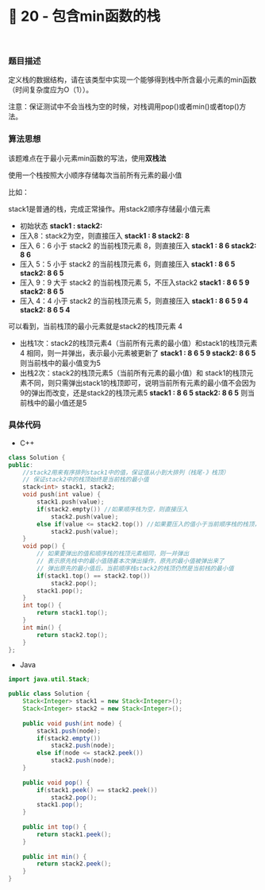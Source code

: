 # 🍝 20 - 包含min函数的栈

<br>

### 题目描述

定义栈的数据结构，请在该类型中实现一个能够得到栈中所含最小元素的min函数（时间复杂度应为O（1））。

注意：保证测试中不会当栈为空的时候，对栈调用pop()或者min()或者top()方法。



### 算法思想

该题难点在于最小元素min函数的写法，使用**双栈法**



使用一个栈按照大小顺序存储每次当前所有元素的最小值



比如：

stack1是普通的栈，完成正常操作。用stack2顺序存储最小值元素



- 初始状态
   **stack1 :
   stack2:**
- 压入8：stack2为空，则直接压入
   **stack1 : 8
   stack2:  8**
- 压入 6：6 小于 stack2 的当前栈顶元素 8，则直接压入
   **stack1 : 8 6
   stack2:  8 6**
- 压入 5：5 小于 stack2 的当前栈顶元素 6，则直接压入
   **stack1 : 8 6 5
   stack2:  8 6 5**
- 压入 9：9 大于 stack2 的当前栈顶元素 5，不压入stack2
   **stack1 : 8 6 5 9
   stack2:  8 6 5**
- 压入 4：4 小于 stack2 的当前栈顶元素 5，则直接压入
   **stack1 : 8 6 5 9 4
   stack2:  8 6 5 4**



可以看到，当前栈顶的最小元素就是stack2的栈顶元素 4



- 出栈1次：stack2的栈顶元素4（当前所有元素的最小值）和stack1的栈顶元素 4 相同，则一并弹出，表示最小元素被更新了
   **stack1 : 8 6 5 9
   stack2:  8 6 5**
   则当前栈中的最小值变为5
- 出栈2次：stack2的栈顶元素5（当前所有元素的最小值）和 stack1的栈顶元素不同，则只需弹出stack1的栈顶即可，说明当前所有元素的最小值不会因为9的弹出而改变，还是stack2的栈顶元素5
   **stack1 : 8 6 5
   stack2:  8 6 5**
   则当前栈中的最小值还是5



### 具体代码

- C++

```c++
class Solution {
public:
    //stack2用来有序排列stack1中的值，保证值从小到大排列（栈尾-》栈顶）
    // 保证stack2中的栈顶始终是当前栈的最小值
    stack<int> stack1, stack2; 
    void push(int value) {
        stack1.push(value);
        if(stack2.empty()) //如果顺序栈为空，则直接压入
            stack2.push(value);
        else if(value <= stack2.top()) //如果要压入的值小于当前顺序栈的栈顶，则压入
            stack2.push(value);
    }
    void pop() {
        // 如果要弹出的值和顺序栈的栈顶元素相同，则一并弹出
        // 表示原先栈中的最小值随着本次弹出操作，原先的最小值被弹出来了
        // 弹出原先的最小值后，当前顺序栈stack2的栈顶仍然是当前栈的最小值
        if(stack1.top() == stack2.top())
            stack2.pop();
        stack1.pop();
    }
    int top() {
        return stack1.top();
    }
    int min() {
        return stack2.top();
    }
};
```



- Java



```java
import java.util.Stack;

public class Solution {
    Stack<Integer> stack1 = new Stack<Integer>();
    Stack<Integer> stack2 = new Stack<Integer>();
    
    public void push(int node) {
        stack1.push(node);
        if(stack2.empty())
            stack2.push(node);
        else if(node <= stack2.peek())
            stack2.push(node);
    }
    
    public void pop() {
        if(stack1.peek() == stack2.peek())
            stack2.pop();
        stack1.pop();
    }
    
    public int top() {
        return stack1.peek();
    }
    
    public int min() {
        return stack2.peek();
    }
}
```